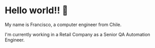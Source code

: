 # Hello world!! :wave:

My name is Francisco, a computer engineer from Chile.

I'm currently working in a Retail Company as a Senior QA Automation Engineer.

